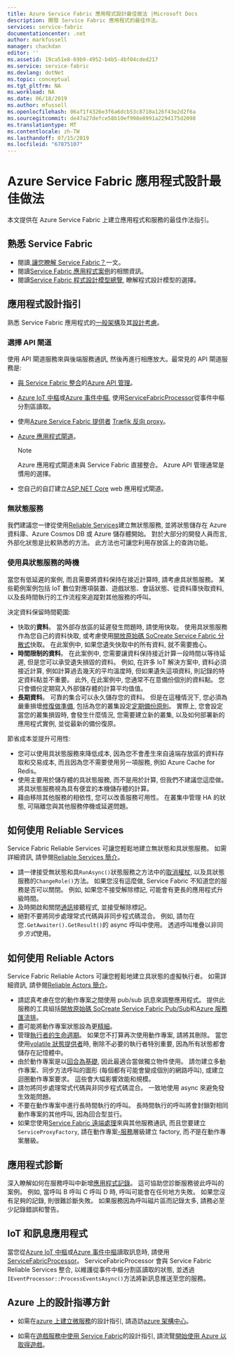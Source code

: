 ```yaml
---
title: Azure Service Fabric 應用程式設計最佳做法 |Microsoft Docs
description: 開發 Service Fabric 應用程式的最佳作法。
services: service-fabric
documentationcenter: .net
author: markfussell
manager: chackdan
editor: ''
ms.assetid: 19ca51e8-69b9-4952-b4b5-4bf04cded217
ms.service: service-fabric
ms.devlang: dotNet
ms.topic: conceptual
ms.tgt_pltfrm: NA
ms.workload: NA
ms.date: 06/18/2019
ms.author: mfussell
ms.openlocfilehash: 06af1f4326e3f6a6dcb53c8710a126f43e2d2f6a
ms.sourcegitcommit: de47a27defce58b10ef998e8991a2294175d2098
ms.translationtype: MT
ms.contentlocale: zh-TW
ms.lasthandoff: 07/15/2019
ms.locfileid: "67875107"
---
```

# <a name="azure-service-fabric-application-design-best-practices"></a>Azure Service Fabric 應用程式設計最佳做法

本文提供在 Azure Service Fabric 上建立應用程式和服務的最佳作法指引。
 
## <a name="get-familiar-with-service-fabric"></a>熟悉 Service Fabric
* 閱讀,[讓您瞭解 Service Fabric？](service-fabric-content-roadmap.md)一文。
* 閱讀[Service Fabric 應用程式案例](service-fabric-application-scenarios.md)的相關資訊。
* 閱讀[Service Fabric 程式設計模型總覽](service-fabric-choose-framework.md), 瞭解程式設計模型的選擇。



## <a name="application-design-guidance"></a>應用程式設計指引
熟悉 Service Fabric 應用程式的[一般架構](https://docs.microsoft.com/azure/architecture/reference-architectures/microservices/service-fabric)及其[設計考慮](https://docs.microsoft.com/azure/architecture/reference-architectures/microservices/service-fabric#design-considerations)。

### <a name="choose-an-api-gateway"></a>選擇 API 閘道
使用 API 閘道服務來與後端服務通訊, 然後再進行相應放大。最常見的 API 閘道服務是:

- [與 Service Fabric 整合](https://docs.microsoft.com/azure/service-fabric/service-fabric-tutorial-deploy-api-management)的[Azure API 管理](https://docs.microsoft.com/azure/service-fabric/service-fabric-api-management-overview)。
- [Azure IoT 中樞](https://docs.microsoft.com/azure/iot-hub/)或[Azure 事件中樞](https://docs.microsoft.com/azure/event-hubs/), 使用[ServiceFabricProcessor](https://github.com/Azure/azure-event-hubs/tree/master/samples/DotNet/ServiceFabricProcessor)從事件中樞分割區讀取。
- 使用[Azure Service Fabric 提供者](https://docs.traefik.io/configuration/backends/servicefabric/) [Træfik 反向 proxy](https://blogs.msdn.microsoft.com/azureservicefabric/2018/04/05/intelligent-routing-on-service-fabric-with-traefik/)。
- [Azure 應用程式閘道](https://docs.microsoft.com/azure/application-gateway/)。

   > [!NOTE] 
   > Azure 應用程式閘道未與 Service Fabric 直接整合。 Azure API 管理通常是慣用的選擇。
- 您自己的自訂建立[ASP.NET Core](https://docs.microsoft.com/azure/service-fabric/service-fabric-reliable-services-communication-aspnetcore) web 應用程式閘道。

### <a name="stateless-services"></a>無狀態服務
我們建議您一律從使用[Reliable Services](https://docs.microsoft.com/azure/service-fabric/service-fabric-reliable-services-introduction)建立無狀態服務, 並將狀態儲存在 Azure 資料庫、Azure Cosmos DB 或 Azure 儲存體開始。 對於大部分的開發人員而言, 外部化狀態是比較熟悉的方法。 此方法也可讓您利用存放區上的查詢功能。  

### <a name="when-to-use-stateful-services"></a>使用具狀態服務的時機
當您有低延遲的案例, 而且需要將資料保持在接近計算時, 請考慮具狀態服務。 某些範例案例包括 IoT 數位對應項裝置、遊戲狀態、會話狀態、從資料庫快取資料, 以及長時間執行的工作流程來追蹤對其他服務的呼叫。

決定資料保留時間範圍:

- 快取的**資料**。 當外部存放區的延遲發生問題時, 請使用快取。 使用具狀態服務作為您自己的資料快取, 或考慮使用[開放原始碼 SoCreate Service Fabric 分散式](https://github.com/SoCreate/service-fabric-distributed-cache)快取。 在此案例中, 如果您遺失快取中的所有資料, 就不需要擔心。
- **時間限制的資料**。 在此案例中, 您需要讓資料保持接近計算一段時間以等待延遲, 但是您可以承受遺失損毀的資料。  例如, 在許多 IoT 解決方案中, 資料必須接近計算, 例如計算過去幾天的平均溫度時, 但如果遺失這項資料, 則記錄的特定資料點並不重要。 此外, 在此案例中, 您通常不在意備份個別的資料點。 您只會備份定期寫入外部儲存體的計算平均值值。  
- **長期資料**。 可靠的集合可以永久儲存您的資料。 但是在這種情況下, 您必須為嚴重損壞[修復做準備](https://docs.microsoft.com/azure/service-fabric/service-fabric-disaster-recovery), 包括為您的叢集設定[定期備份原則](https://docs.microsoft.com/azure/service-fabric/service-fabric-backuprestoreservice-configure-periodic-backup)。 實際上, 您會設定當您的叢集損毀時, 會發生什麼情況, 您需要建立新的叢集, 以及如何部署新的應用程式實例, 並從最新的備份復原。

節省成本並提升可用性:
- 您可以使用具狀態服務來降低成本, 因為您不會產生來自遠端存放區的資料存取和交易成本, 而且因為您不需要使用另一項服務, 例如 Azure Cache for Redis。
- 使用主要用於儲存體的具狀態服務, 而不是用於計算, 但我們不建議您這麼做。 將具狀態服務視為具有便宜的本機儲存體的計算。
- 藉由移除其他服務的相依性, 您可以改善服務可用性。 在叢集中管理 HA 的狀態, 可隔離您與其他服務停機或延遲問題。

## <a name="how-to-work-with-reliable-services"></a>如何使用 Reliable Services
Service Fabric Reliable Services 可讓您輕鬆地建立無狀態和具狀態服務。 如需詳細資訊, 請參閱[Reliable Services 簡介](https://docs.microsoft.com/azure/service-fabric/service-fabric-reliable-services-introduction)。
- 請一律接受無狀態和具`RunAsync()`狀態服務之方法中的[取消權杖](https://docs.microsoft.com/azure/service-fabric/service-fabric-reliable-services-lifecycle#stateful-service-primary-swaps), 以及具狀態服務的`ChangeRole()`方法。 如果您沒有這麼做, Service Fabric 不知道您的服務是否可以關閉。 例如, 如果您不接受解除標記, 可能會有更長的應用程式升級時間。
-   及時開啟和關閉[通訊](https://docs.microsoft.com/azure/service-fabric/service-fabric-reliable-services-communication)接聽程式, 並接受解除標記。
-   絕對不要將同步處理常式代碼與非同步程式碼混合。 例如, 請勿在您`.GetAwaiter().GetResult()`的 async 呼叫中使用。 透過呼叫堆疊以非同步*方式*使用。

## <a name="how-to-work-with-reliable-actors"></a>如何使用 Reliable Actors
Service Fabric Reliable Actors 可讓您輕鬆地建立具狀態的虛擬執行者。 如需詳細資訊, 請參閱[Reliable Actors 簡介](https://docs.microsoft.com/azure/service-fabric/service-fabric-reliable-actors-introduction)。

- 請認真考慮在您的動作專案之間使用 pub/sub 訊息來調整應用程式。 提供此服務的工具組括[開放原始碼 SoCreate Service Fabric Pub/Sub](https://service-fabric-pub-sub.socreate.it/)和[Azure 服務匯流排](https://docs.microsoft.com/azure/service-bus/)。
- 盡可能將動作專案狀態設為更[精細](https://docs.microsoft.com/azure/service-fabric/service-fabric-reliable-actors-state-management#best-practices)。
- 管理[執行者的生命週期](https://docs.microsoft.com/azure/service-fabric/service-fabric-reliable-actors-state-management#best-practices)。 如果您不打算再次使用動作專案, 請將其刪除。 當您使用[volatile 狀態提供者](https://docs.microsoft.com/azure/service-fabric/service-fabric-reliable-actors-state-management#state-persistence-and-replication)時, 刪除不必要的執行者特別重要, 因為所有狀態都會儲存在記憶體中。
- 由於動作專案是以[回合為基礎](https://docs.microsoft.com/azure/service-fabric/service-fabric-reliable-actors-introduction#concurrency), 因此最適合當做獨立物件使用。 請勿建立多動作專案、同步方法呼叫的圖形 (每個都有可能會變成個別的網路呼叫), 或建立迴圈動作專案要求。 這些會大幅影響效能和規模。
- 請勿將同步處理常式代碼與非同步程式碼混合。 一致地使用 async 來避免發生效能問題。
- 不要在動作專案中進行長時間執行的呼叫。 長時間執行的呼叫將會封鎖對相同動作專案的其他呼叫, 因為回合型並行。
- 如果您使用[Service Fabric 遠端處理](https://docs.microsoft.com/azure/service-fabric/service-fabric-reliable-services-communication-remoting)來與其他服務通訊, 而且您要建立`ServiceProxyFactory`, 請在動作專案[-服務](https://docs.microsoft.com/azure/service-fabric/service-fabric-reliable-actors-using)層級建立 factory, 而*不*是在動作專案層級。


## <a name="application-diagnostics"></a>應用程式診斷
深入瞭解如何在服務呼叫中新增[應用程式記錄](https://docs.microsoft.com/azure/service-fabric/service-fabric-diagnostics-event-generation-app)。 這可協助您診斷服務彼此呼叫的案例。 例如, 當呼叫 B 呼叫 C 呼叫 D 時, 呼叫可能會在任何地方失敗。 如果您沒有足夠的記錄, 則很難診斷失敗。 如果服務因為呼叫磁片區而記錄太多, 請務必至少記錄錯誤和警告。

## <a name="iot-and-messaging-applications"></a>IoT 和訊息應用程式
當您從[Azure IoT 中樞](https://docs.microsoft.com/azure/iot-hub/)或[Azure 事件中樞](https://docs.microsoft.com/azure/event-hubs/)讀取訊息時, 請使用[ServiceFabricProcessor](https://github.com/Azure/azure-event-hubs/tree/master/samples/DotNet/ServiceFabricProcessor)。 ServiceFabricProcessor 會與 Service Fabric Reliable Services 整合, 以維護從事件中樞分割區讀取的狀態, 並透過`IEventProcessor::ProcessEventsAsync()`方法將新訊息推送至您的服務。


## <a name="design-guidance-on-azure"></a>Azure 上的設計指導方針
* 如需在[azure 上建立微服務](https://docs.microsoft.com/azure/architecture/microservices/)的設計指引, 請造訪[azure 架構中心](https://docs.microsoft.com/azure/architecture/microservices/)。

* 如需在[遊戲服務中使用 Service Fabric](https://docs.microsoft.com/gaming/azure/reference-architectures/multiplayer-synchronous-sf)的設計指引, 請流覽[開始使用 Azure 以取得遊戲](https://docs.microsoft.com/gaming/azure/)。
